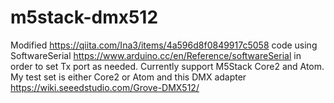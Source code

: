 # m5stack-dmx512

Modified https://qiita.com/Ina3/items/4a596d8f0849917c5058 code using SoftwareSerial https://www.arduino.cc/en/Reference/softwareSerial in order to set Tx port as needed. Currently support M5Stack Core2 and Atom. My test set is either Core2 or Atom and this DMX adapter https://wiki.seeedstudio.com/Grove-DMX512/

